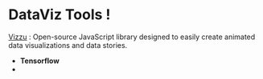 # DataViz Tools !

[Vizzu](https://lib.vizzuhq.com/latest/) : Open-source JavaScript library designed to easily create animated data visualizations and data stories.

- **Tensorflow**
- 